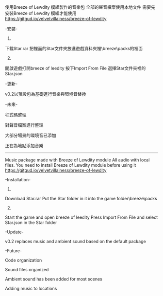 使用Breeze of Lewdity 模組製作的音樂包
全部的聲音檔案使用本地文件
需要先安裝Breeze of Lewdity 模組才能使用
https://gitgud.io/velvetvillainess/breeze-of-lewdity

-安裝-

1.
下載Star.rar
把裡面的Star文件夾放進遊戲資料夾裡\breeze\packs的裡面

2.
開啟遊戲打開breeze of leedity
按下Import From File 選擇Star文件夾裡的Star.json

-更新-

v0.2以預設包為基礎進行音樂與環境音替換


-未來-

程式碼整理

對聲音檔案進行整理

大部分場景的環境音已添加

正在為地點添加音樂

-----------------------------------

Music package made with Breeze of Lewdity module
All audio with local files.
You need to install Breeze of Lewdity module before using it
https://gitgud.io/velvetvillainess/breeze-of-lewdity

-Installation-

1.
Download Star.rar
Put the Star folder in it into the game folder\breeze\packs

2.
Start the game and open breeze of leedity
Press Import From File and select Star.json in the Star folder


-Update-

v0.2 replaces music and ambient sound based on the default package

-Future-

Code organization

Sound files organized

Ambient sound has been added for most scenes

Adding music to locations
